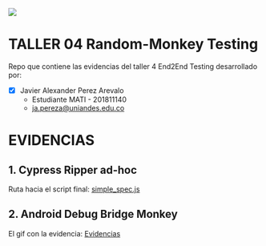 ![](https://raw.github.com/japereza/taller04-random-monkey/master/src/common/images/logo-uniandes.png)

# TALLER 04 Random-Monkey Testing

Repo que contiene las evidencias del taller 4 End2End Testing desarrollado por:

- [x] Javier Alexander Perez Arevalo
    - Estudiante MATI - 201811140
    - ja.pereza@uniandes.edu.co

# EVIDENCIAS

## 1. Cypress Ripper ad-hoc

Ruta hacia el script final: [simple_spec.js](https://github.com/japereza/miso4208-taller02-e2e/blob/master/cypress/cypress/integration/simple_spec.js)

## 2. Android Debug Bridge Monkey

El gif con la evidencia: [Evidencias ](https://github.com/jtaller04-random-monkey)


